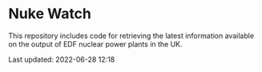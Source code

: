 # Nuke Watch

This repository includes code for retrieving the latest information available on the output of EDF nuclear power plants in the UK.

Last updated: 2022-06-28 12:18